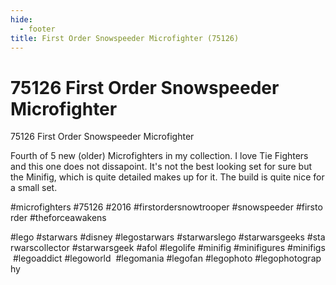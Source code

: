 ```yaml
---
hide:
  - footer
title: First Order Snowspeeder Microfighter (75126)
---
```


# 75126 First Order Snowspeeder Microfighter

75126 First Order Snowspeeder Microfighter

Fourth of 5 new (older) Microfighters in my collection. I love Tie Fighters and this one does not dissapoint. It's not the best looking set for sure but the Minifig, which is quite detailed makes up for it. The build is quite nice for a small set.

#microfighters #75126 #2016 #firstordersnowtrooper #snowspeeder #firstorder #theforceawakens

#lego #starwars #disney #legostarwars #starwarslego #starwarsgeeks #starwarscollector #starwarsgeek #afol #legolife #minifig #minifigures #minifigs #legoaddict #legoworld  #legomania #legofan #legophoto #legophotography

